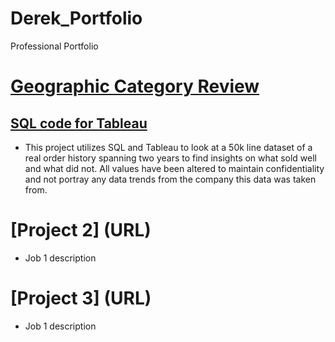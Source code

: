 # Derek_Portfolio
Professional Portfolio

# [Geographic Category Review](https://public.tableau.com/app/profile/derek2697/viz/Project_16792940348160/Dashboard1?publish=yes)
## [SQL code for Tableau](https://github.com/Sync932/Derek_Portfolio/blob/main/Geographic%20SQL.txt) 
* This project utilizes SQL and Tableau to look at a 50k line dataset of a real order history spanning two years to find insights on what sold well and what did not. All values have been altered to maintain confidentiality and not portray any data trends from the company this data was taken from. 


# [Project 2] (URL)
* Job 1 description


# [Project 3] (URL)
* Job 1 description
